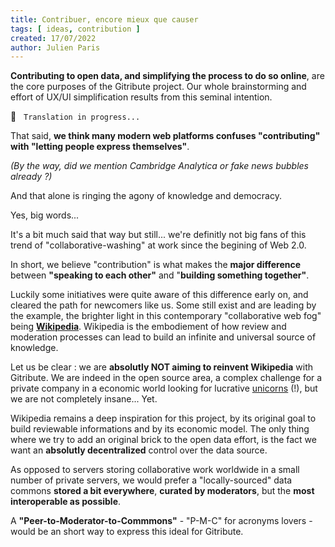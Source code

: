 ```yaml
---
title: Contribuer, encore mieux que causer
tags: [ ideas, contribution ]
created: 17/07/2022
author: Julien Paris
---
```


**Contributing to open data, and simplifying the process to do so online**, are the core purposes of the Gitribute project. Our whole brainstorming and effort of UX/UI simplification results from this seminal intention.

🚧  &nbsp; `Translation in progress...`

That said, **we think many modern web platforms confuses "contributing" with "letting people express themselves"**.

_(By the way, did we mention Cambridge Analytica or fake news bubbles already ?)_

And that alone is ringing the agony of knowledge and democracy.

Yes, big words... 

It's a bit much said that way but still... we're definitly not big fans of this trend of "collaborative-washing" at work since the begining of Web 2.0.

In short, we believe "contribution" is what makes the **major difference** between **"speaking to each other"** and "**building something together"**.

Luckily some initiatives were quite aware of this difference early on, and cleared the path for newcomers like us. Some still exist and are leading by the example, the brighter light in this contemporary "collaborative web fog" being **[Wikipedia](https://www.wikipedia.org/)**. Wikipedia is the embodiement of how review and moderation processes can lead to build an infinite and universal source of knowledge.

Let us be clear : we are **absolutly NOT aiming to reinvent Wikipedia** with Gitribute. We are indeed in the open source area, a complex challenge for a private company in a economic world looking for lucrative [unicorns](https://www.reddit.com/r/memes/comments/67oofp/lost_unicorn_if_found_please_stop_doing_drugs/) (!), but we are not completely insane... Yet.

Wikipedia remains a deep inspiration for this project, by its original goal to build reviewable informations and by its economic model. The only thing where we try to add an original brick to the open data effort, is the fact we want an **absolutly decentralized** control over the data source.

As opposed to servers storing collaborative work worldwide in a small number of private servers, we would prefer a "locally-sourced" data commons **stored a bit everywhere**, **curated by moderators**, but the **most interoperable as possible**.

A **"Peer-to-Moderator-to-Commmons"** - "P-M-C" for acronyms lovers - would be an short way to express this ideal for Gitribute.
